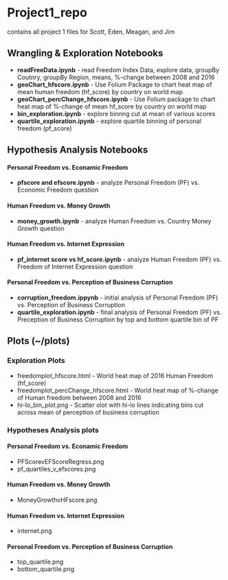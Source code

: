 # Project1_repo
contains all project 1 files for Scott, Eden, Meagan, and Jim

## Wrangling & Exploration Notebooks

* __readFreeData.ipynb__        - read Freedom Index Data, explore data, groupBy Coutnry, groupBy Region, means, %-change between 2008 and 2016
* __geoChart_hfscore.ipynb__        - Use Folium Package to chart heat map of mean human freedom (hf_score) by country on world map
* __geoChart_percChange_hfscore.ipynb__   - Use Folium package to chart heat map of %-change of mean hf_score by country on world map
* __bin_exploration.ipynb__              - explore binnng cut at mean of various scores
* __quartile_exploration.ipynb__          - explore quartile binning of personal freedom (pf_score)

## Hypothesis Analysis Notebooks
#### Personal Freedom vs. Econamic Freedom
* __pfscore and efscore.ipynb__  - analyze  Personal Freedom (PF) vs. Economic Freedom question
#### Human Freedom vs. Money Growth
* __money_growth.ipynb__    - analyze Human Freedom vs. Country Money Growth question
#### Human Freedom vs. Internet Expression 
* __pf_internet score vs hf_score.ipynb__   - analyze Human Freedom (PF) vs. Freedom of Internet Expression question
#### Personal Freedom vs. Perception of Business Corruption
* __corruption_freedom.ippynb__  - initial analysis of Personal Freedom (PF) vs. Perception of Business Corruption
* __quartile_exploration.ipynb__ - final analysis of Personal Freedom (PF) vs. Preception of Business Corruption by top and bottom quartile bin of PF

## Plots (~/plots)
### Exploration Plots
* freedomplot_hfscore.html  - World heat map of 2016 Human Freedom (hf_score)
* freedomplot_percChange_hfscore.html - World heat map of %-change of Human freedom between 2008 and 2016
* hi-lo_bin_plot.png  - Scatter olot with hi-lo lines indicating bins cut across mean of perception of business corruption

### Hypotheses Analysis plots
#### Personal Freedom vs. Econamic Freedom
* PFScorevEFScoreRegress.png
* pf_quartiles_v_efscores.png
#### Human Freedom vs. Money Growth
* MoneyGrowthvHFscore.png
#### Human Freedom vs. Internet Expression 
* internet.png
#### Personal Freedom vs. Perception of Business Corruption
* top_quartile.png
* bottom_quartile.png
